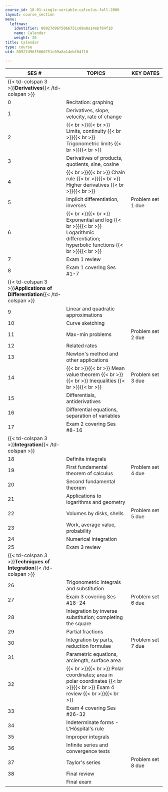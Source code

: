 ```yaml
---
course_id: 18-01-single-variable-calculus-fall-2006
layout: course_section
menu:
  leftnav:
    identifier: 80927d96f5066751c09a8a14ebf04f10
    name: Calendar
    weight: 20
title: Calendar
type: course
uid: 80927d96f5066751c09a8a14ebf04f10

---
```


| SES # | TOPICS | KEY DATES |
| --- | --- | --- |
| {{< td-colspan 3 >}}**Derivatives**{{< /td-colspan >}} |||
| 0 | Recitation: graphing | &nbsp; |
| 1 | Derivatives, slope, velocity, rate of change | &nbsp; |
| 2 |  {{< br >}}{{< br >}} Limits, continuity {{< br >}}{{< br >}} Trigonometric limits {{< br >}}{{< br >}}  | &nbsp; |
| 3 | Derivatives of products, quotients, sine, cosine | &nbsp; |
| 4 |  {{< br >}}{{< br >}} Chain rule {{< br >}}{{< br >}} Higher derivatives {{< br >}}{{< br >}}  | &nbsp; |
| 5 | Implicit differentiation, inverses | Problem set 1 due |
| 6 |  {{< br >}}{{< br >}} Exponential and log {{< br >}}{{< br >}} Logarithmic differentiation; hyperbolic functions {{< br >}}{{< br >}}  | &nbsp; |
| 7 | Exam 1 review | &nbsp; |
| 8 | Exam 1 covering Ses #1-7 | &nbsp; |
| {{< td-colspan 3 >}}**Applications of Differentiation**{{< /td-colspan >}} |||
| 9 | Linear and quadratic approximations | &nbsp; |
| 10 | Curve sketching | &nbsp; |
| 11 | Max-min problems | Problem set 2 due |
| 12 | Related rates | &nbsp; |
| 13 | Newton's method and other applications | &nbsp; |
| 14 |  {{< br >}}{{< br >}} Mean value theorem {{< br >}}{{< br >}} Inequalities {{< br >}}{{< br >}}  | Problem set 3 due |
| 15 | Differentials, antiderivatives | &nbsp; |
| 16 | Differential equations, separation of variables | &nbsp; |
| 17 | Exam 2 covering Ses #8-16 | &nbsp; |
| {{< td-colspan 3 >}}**Integration**{{< /td-colspan >}} |||
| 18 | Definite integrals | &nbsp; |
| 19 | First fundamental theorem of calculus | Problem set 4 due |
| 20 | Second fundamental theorem | &nbsp; |
| 21 | Applications to logarithms and geometry | &nbsp; |
| 22 | Volumes by disks, shells | Problem set 5 due |
| 23 | Work, average value, probability | &nbsp; |
| 24 | Numerical integration | &nbsp; |
| 25 | Exam 3 review | &nbsp; |
| {{< td-colspan 3 >}}**Techniques of Integration**{{< /td-colspan >}} |||
| 26 | Trigonometric integrals and substitution | &nbsp; |
| 27 | Exam 3 covering Ses #18-24 | Problem set 6 due |
| 28 | Integration by inverse substitution; completing the square | &nbsp; |
| 29 | Partial fractions | &nbsp; |
| 30 | Integration by parts, reduction formulae | Problem set 7 due |
| 31 | Parametric equations, arclength, surface area | &nbsp; |
| 32 |  {{< br >}}{{< br >}} Polar coordinates; area in polar coordinates {{< br >}}{{< br >}} Exam 4 review {{< br >}}{{< br >}}  | &nbsp; |
| 33 | Exam 4 covering Ses #26-32 | &nbsp; |
| 34 | Indeterminate forms - L'Hôspital's rule | &nbsp; |
| 35 | Improper integrals | &nbsp; |
| 36 | Infinite series and convergence tests | &nbsp; |
| 37 | Taylor's series | Problem set 8 due |
| 38 | Final review | &nbsp; |
| &nbsp; | Final exam |